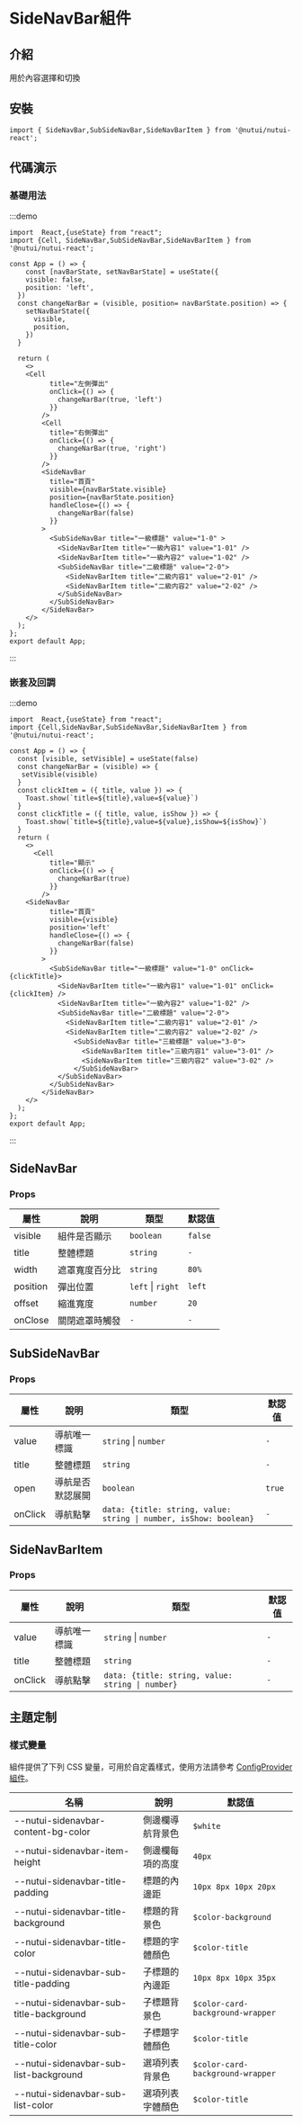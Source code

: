 # SideNavBar組件

## 介紹

用於內容選擇和切換

## 安裝

```tsx
import { SideNavBar,SubSideNavBar,SideNavBarItem } from '@nutui/nutui-react';
```

## 代碼演示

### 基礎用法

:::demo

```tsx
import  React,{useState} from "react";
import {Cell, SideNavBar,SubSideNavBar,SideNavBarItem } from '@nutui/nutui-react';

const App = () => {
    const [navBarState, setNavBarState] = useState({
    visible: false,
    position: 'left',
  })
  const changeNarBar = (visible, position= navBarState.position) => {
    setNavBarState({
      visible,
      position,
    })
  }
 
  return ( 
    <>   
    <Cell
          title="左側彈出"
          onClick={() => {
            changeNarBar(true, 'left')
          }}
        />
        <Cell
          title="右側彈出"
          onClick={() => {
            changeNarBar(true, 'right')
          }}
        />
        <SideNavBar
          title="首頁"
          visible={navBarState.visible}
          position={navBarState.position}
          handleClose={() => {
            changeNarBar(false)
          }}
        >
          <SubSideNavBar title="一級標題" value="1-0" >
            <SideNavBarItem title="一級內容1" value="1-01" />
            <SideNavBarItem title="一級內容2" value="1-02" />
            <SubSideNavBar title="二級標題" value="2-0">
              <SideNavBarItem title="二級内容1" value="2-01" />
              <SideNavBarItem title="二級内容2" value="2-02" />
            </SubSideNavBar>
          </SubSideNavBar>
        </SideNavBar>
    </>
  );
};  
export default App;

```

:::

### 嵌套及回調

:::demo

```tsx
import  React,{useState} from "react";
import {Cell,SideNavBar,SubSideNavBar,SideNavBarItem } from '@nutui/nutui-react';

const App = () => {
  const [visible, setVisible] = useState(false)
  const changeNarBar = (visible) => {
   setVisible(visible)
  }
  const clickItem = ({ title, value }) => {
    Toast.show(`title=${title},value=${value}`)
  }
  const clickTitle = ({ title, value, isShow }) => {
    Toast.show(`title=${title},value=${value},isShow=${isShow}`)
  }
  return ( 
    <>  
      <Cell
          title="顯示"
          onClick={() => {
            changeNarBar(true)
          }}
        /> 
    <SideNavBar
          title="首頁"
          visible={visible}
          position='left'
          handleClose={() => {
            changeNarBar(false)
          }}
        >
          <SubSideNavBar title="一級標題" value="1-0" onClick={clickTitle}>
            <SideNavBarItem title="一級內容1" value="1-01" onClick={clickItem} />
            <SideNavBarItem title="一級內容2" value="1-02" />
            <SubSideNavBar title="二級標題" value="2-0">
              <SideNavBarItem title="二級内容1" value="2-01" />
              <SideNavBarItem title="二級内容2" value="2-02" />
                <SubSideNavBar title="三級標題" value="3-0">
                  <SideNavBarItem title="三級内容1" value="3-01" />
                  <SideNavBarItem title="三級内容2" value="3-02" />
                </SubSideNavBar>
            </SubSideNavBar>
          </SubSideNavBar>
        </SideNavBar>
    </>
  );
};  
export default App;

```

:::

## SideNavBar

### Props

| 屬性 | 說明 | 類型 | 默認值 |
| --- | --- | --- | --- |
| visible | 組件是否顯示 | `boolean` | `false` |
| title | 整體標題 | `string` | `-` |
| width | 遮罩寬度百分比 | `string` | `80%` |
| position | 彈出位置 | `left` \| `right` | `left` |
| offset | 縮進寬度 | `number` | `20` |
| onClose | 關閉遮罩時觸發 | `-` | `-` |

## SubSideNavBar

### Props

| 屬性 | 說明 | 類型 | 默認值 |
| --- | --- | --- | --- |
| value | 導航唯一標識 | `string`  \|  `number` | `-` |
| title | 整體標題 | `string` | `-` |
| open | 導航是否默認展開 | `boolean` | `true` |
| onClick | 導航點擊 | `data: {title: string, value: string \| number, isShow: boolean}` | `-` |

## SideNavBarItem

### Props

| 屬性 | 說明 | 類型 | 默認值 |
| --- | --- | --- | --- |
| value | 導航唯一標識 | `string`  \|  `number` | `-` |
| title | 整體標題 | `string` | `-` |
| onClick | 導航點擊 | `data: {title: string, value: string \| number}` | `-` |

## 主題定制

### 樣式變量

組件提供了下列 CSS 變量，可用於自定義樣式，使用方法請參考 [ConfigProvider 組件](#/zh-CN/component/configprovider)。

| 名稱 | 說明 | 默認值 |
| --- | --- | --- |
| \--nutui-sidenavbar-content-bg-color | 側邊欄導航背景色 | `$white` |
| \--nutui-sidenavbar-item-height | 側邊欄每項的高度 | `40px` |
| \--nutui-sidenavbar-title-padding | 標題的內邊距 | `10px 8px 10px 20px` |
| \--nutui-sidenavbar-title-background | 標題的背景色 | `$color-background` |
| \--nutui-sidenavbar-title-color | 標題的字體顏色 | `$color-title` |
| \--nutui-sidenavbar-sub-title-padding | 子標題的內邊距 | `10px 8px 10px 35px` |
| \--nutui-sidenavbar-sub-title-background | 子標題背景色 | `$color-card-background-wrapper` |
| \--nutui-sidenavbar-sub-title-color | 子標題字體顏色 | `$color-title` |
| \--nutui-sidenavbar-sub-list-background | 選項列表背景色 | `$color-card-background-wrapper` |
| \--nutui-sidenavbar-sub-list-color | 選項列表字體顏色 | `$color-title` |